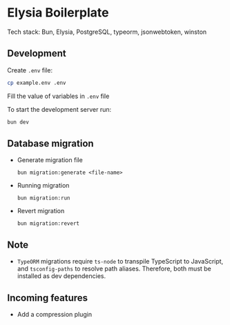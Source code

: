 # Elysia Boilerplate

Tech stack: Bun, Elysia, PostgreSQL, typeorm, jsonwebtoken, winston

## Development

Create `.env` file:

```bash
cp example.env .env
```

Fill the value of variables in `.env` file

To start the development server run:

```bash
bun dev
```

## Database migration

- Generate migration file

  ```
  bun migration:generate <file-name>
  ```

- Running migration

  ```
  bun migration:run
  ```

- Revert migration

  ```
  bun migration:revert
  ```

## Note

- `TypeORM` migrations require `ts-node` to transpile TypeScript to JavaScript, and `tsconfig-paths` to resolve path aliases. Therefore, both must be installed as dev dependencies.

## Incoming features

- Add a compression plugin
